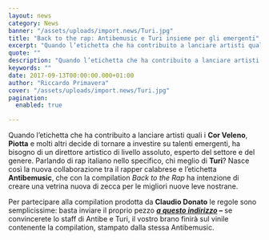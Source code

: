 ```yaml
---
layout: news
category: News
banner: "/assets/uploads/import.news/Turi.jpg"
title: "Back to the rap: Antibemusic e Turi insieme per gli emergenti"
excerpt: "Quando l’etichetta che ha contribuito a lanciare artisti quali i Cor Veleno, Piotta e molti altri decide di tornare a investire su talenti emergenti, ha bisogno di un direttore artistico di livello assoluto, esperto del settore e del genere. Parlando di rap italiano nello specifico, chi meglio di Turi? Nasce così la nuova collaborazione tra [&hellip"
quote: ""
description: "Quando l’etichetta che ha contribuito a lanciare artisti quali i Cor Veleno, Piotta e molti altri decide di tornare a investire su talenti emergenti, ha bisogno di un direttore artistico di livello assoluto, esperto del settore e del genere. Parlando di rap italiano nello specifico, chi meglio di Turi? Nasce così la nuova collaborazione tra [&hellip"
keywords: ""
date: 2017-09-13T00:00:00.000+01:00
author: "Riccardo Primavera"
cover: "/assets/uploads/import.news/Turi.jpg"
pagination:
  enabled: true

---
```


Quando l’etichetta che ha contribuito a lanciare artisti quali i **Cor Veleno**, **Piotta** e molti altri decide di tornare a investire su talenti emergenti, ha bisogno di un direttore artistico di livello assoluto, esperto del settore e del genere. Parlando di rap italiano nello specifico, chi meglio di **Turi**? Nasce così la nuova collaborazione tra il rapper calabrese e l’etichetta **Antibemusic**, che con la compilation _Back to the Rap_ ha intenzione di creare una vetrina nuova di zecca per le migliori nuove leve nostrane.

Per partecipare alla compilation prodotta da **Claudio Donato** le regole sono semplicissime: basta inviare il proprio pezzo _**[a questo indirizzo](http://www.antibemusic.it/send%5Fdemo.asp) –**_ se convincerete lo staff di Antibe e Turi, il vostro brano finirà sul vinile contenente la compilation, stampato dalla stessa Antibemusic.
